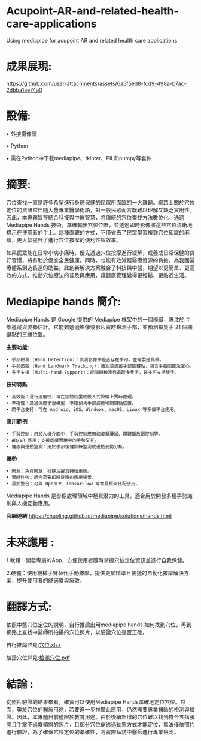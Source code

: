 # Acupoint-AR-and-related-health-care-applications
Using mediapipe for acupoint AR and related health care applications

# 成果展現:
https://github.com/user-attachments/assets/6a5f5ed8-fcd9-498a-b7ac-2dbba1ae74a0

# 設備:

• 外接攝像頭

• Python

• 需在Python中下載mediapipe、tkinter、PIL和numpy等套件

# 摘要:
穴位查找一直是許多希望進行身體保健的民眾所面臨的一大難題。網路上關於穴位定位的資訊常伴隨大量專業醫學術語，對一般民眾而言既難以理解又缺乏實用性。因此，本專題旨在結合科技與中醫智慧，將傳統的穴位查找方法數位化。通過 Mediapipe Hands 技術，準確輸出穴位位置，並透過即時影像將這些穴位清晰地標示在使用者的手上。這種直觀的方式，不僅省去了民眾學習複雜穴位知識的麻煩，更大幅提升了進行穴位按摩的便利性與效率。

如果民眾能在日常小病小痛時，優先透過穴位按摩進行緩解，或養成日常保健的良好習慣，將有助於促進全民健康。同時，也能有效減輕醫療資源的負擔，為我國醫療體系創造長遠的助益。此創新解決方案融合了科技與中醫，期望以更簡單、更高效的方式，推動穴位療法的普及與應用，讓健康管理變得更輕鬆、更貼近生活。

# Mediapipe hands 簡介:
Mediapipe Hands 是 Google 提供的 Mediapipe 框架中的一個模組，專注於 手部追蹤與姿勢估計。它能夠透過影像或影片實時檢測手部，並預測每隻手 21 個關鍵點的三維位置。

**主要功能:**

	• 手部檢測 (Hand Detection)：偵測影像中是否存在手部，並繪製邊界框。
	• 手勢追蹤 (Hand Landmark Tracking)：識別並追蹤手部關鍵點，包含手指關節及掌心。
	• 多手支援 (Multi-hand Support)：能同時檢測與追蹤多隻手，最多可支持雙手。

**技術特點**
	
	• 高效能：運行速度快，可在移動裝置或嵌入式設備上實時處理。
	• 準確性：透過深度學習模型，準確預測手部姿勢和關鍵點位置。
	• 跨平台支持：可在 Android、iOS、Windows、macOS、Linux 等多個平台使用。

**應用範例**

	• 手勢控制：用於人機介面中，手勢控制應用如虛擬滑鼠、媒體播放器控制等。
	• AR/VR 應用：支援虛擬實境中的手勢交互。
	• 健康與運動監測：用於手部復健訓練監測或運動姿勢分析。

**優勢**

	• 開源：免費開放，社群活躍且持續更新。
	• 實時性強：適合需要即時反應的應用場景。
	• 易於整合：可與 OpenCV、TensorFlow 等常見框架搭配使用。

Mediapipe Hands 是影像處理領域中極具潛力的工具，適合用於開發多種手勢識別與人機互動應用。
	
**官網連結**
https://chuoling.github.io/mediapipe/solutions/hands.html

# 未來應用 : 
1.軟體：開發專屬的App，方便使用者隨時掌握穴位定位資訊並進行自我保健。

2.硬體：使用機械手臂替代手動按摩，提供更加精準且便捷的自動化按摩解決方案，提升使用者的舒適度與療效。

# 翻譯方式:
依照中醫穴位定位的說明，自行推論出用mediapipe hands 如何找到穴位，再到網路上查找中醫師所拍攝的穴位照片，以驗證穴位是否正確。

自行推論詳見:[穴位.xlsx](https://github.com/jaipei1030/Use-mediapipe-to-find-acupuncture-points-in-the-human-body/blob/main/%E7%A9%B4%E4%BD%8D.xlsx)

驗證穴位詳見:[檢測穴位.pdf](https://github.com/jaipei1030/Use-mediapipe-to-find-acupuncture-points-in-the-human-body/blob/main/%E6%AA%A2%E6%B8%AC%E7%A9%B4%E4%BD%8D.pdf)

# 結論 : 
從照片驗證的結果來看，確實可以使用Mediapipe Hands準確地定位穴位。然而，鑒於穴位的醫療用途，若要進一步推廣此應用，仍然需要專業醫師的檢測與驗證。因此，本專題目前僅限於教育用途。由於後續新增的穴位難以找到符合五指張開且手掌不過度傾斜的照片，且部分穴位需透過動態方式才能定位，無法僅依照片進行驗證，為了確保穴位定位的準確性，將實際拜訪中醫師進行專業檢測。
